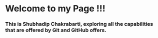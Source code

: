 # Welcome to my Page !!!

### This is Shubhadip Chakrabarti, exploring all the capabilities that are offered by Git and GitHub offers.
